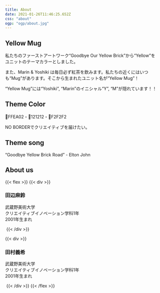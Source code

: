 ```yaml
---
title: About
date: 2021-01-26T11:46:25.652Z
css: "about"
ogp: "ogp/about.jpg"
---
```

## Yellow Mug

私たちのファーストアートワーク“Goodbye Our Yellow Brick”から“Yellow”をユニットのテーマカラーとしました。

また、Marin & Yoshiki は毎日必ず紅茶を飲みます。私たちの近くにはいつも“Mug”があります。そこから生まれたユニット名が“Yellow Mug”！

“Yellow Mug”には“Yoshiki”, “Marin”のイニシャル“Y”, “M”が隠れています！！

## Theme Color

💛FFEA02・🖤121212・🤍F2F2F2

NO BORDERでクリエイティブを届けたい。

## Theme song

“Goodbye Yellow Brick Road” - Elton John

## About us

{{< flex >}}
{{< div >}}

### 田辺麻鈴

武蔵野美術大学<br>
クリエイティブイノベーション学科1年<br>
2001年生まれ

[<i class="fab fa-instagram"></i>](https://instagram.com/humming.marin.bird)[<i class="fab fa-twitter"></i>](https://twitter.com/song_marin_bird)

<img src="/marin.jpg" alt="">
{{< /div >}}

{{< div >}}

### 田村義希

武蔵野美術大学<br>
クリエイティブイノベーション学科1年<br>
2001年生まれ

[<i class="fab fa-instagram"></i>](https://21y.in/insta)[<i class="fab fa-twitter"></i>](https://21y.in/tw)[<i class="fab fa-facebook"></i>](https://21y.in/fb)[<i class="fas fa-browser"></i>](https://2001y.me)

<img src="/yoshiki.JPG" alt="">
{{< /div >}}
{{< /flex >}}